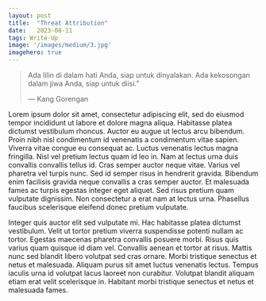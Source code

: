 ```yaml
---
layout:	post
title:	"Threat Attribution"
date:	2023-08-11
tags: Write-Up
image: '/images/medium/3.jpg'
imagehero: true
---
```


> Ada lilin di dalam hati Anda, siap untuk dinyalakan. Ada kekosongan dalam jiwa Anda, siap untuk diisi.”
> 
> — Kang Gorengan

Lorem ipsum dolor sit amet, consectetur adipiscing elit, sed do eiusmod tempor incididunt ut labore et dolore magna aliqua. Habitasse platea dictumst vestibulum rhoncus. Auctor eu augue ut lectus arcu bibendum. Proin nibh nisl condimentum id venenatis a condimentum vitae sapien. Viverra vitae congue eu consequat ac. Luctus venenatis lectus magna fringilla. Nisl vel pretium lectus quam id leo in. Nam at lectus urna duis convallis convallis tellus id. Cras semper auctor neque vitae. Varius vel pharetra vel turpis nunc. Sed id semper risus in hendrerit gravida. Bibendum enim facilisis gravida neque convallis a cras semper auctor. Et malesuada fames ac turpis egestas integer eget aliquet. Sed risus pretium quam vulputate dignissim. Non consectetur a erat nam at lectus urna. Phasellus faucibus scelerisque eleifend donec pretium vulputate.

Integer quis auctor elit sed vulputate mi. Hac habitasse platea dictumst vestibulum. Velit ut tortor pretium viverra suspendisse potenti nullam ac tortor. Egestas maecenas pharetra convallis posuere morbi. Risus quis varius quam quisque id diam vel. Convallis aenean et tortor at risus. Mattis nunc sed blandit libero volutpat sed cras ornare. Morbi tristique senectus et netus et malesuada. Aliquam purus sit amet luctus venenatis lectus. Tempus iaculis urna id volutpat lacus laoreet non curabitur. Volutpat blandit aliquam etiam erat velit scelerisque in. Habitant morbi tristique senectus et netus et malesuada fames.

  